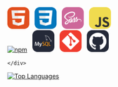 <div>
    <div>
        <a href="https://developer.mozilla.org/ru/docs/Web/HTML" target="_blank" rel="noreferrer" style="margin-right: 8px;"><img src="https://github.com/tandpfun/skill-icons/blob/main/icons/HTML.svg" width="50" height="50" alt="html" /></a>
        <a href="https://developer.mozilla.org/en-US/docs/Web/CSS" target="_blank" rel="noreferrer" style="margin-right: 8px;"><img src="https://github.com/tandpfun/skill-icons/blob/main/icons/CSS.svg" width="50" height="50" alt="css" /></a>
        <a href="https://developer.mozilla.org/ru/docs/Web/HTML" target="_blank" rel="noreferrer" style="margin-right: 8px;"><img src="https://github.com/tandpfun/skill-icons/blob/main/icons/Sass.svg" width="50" height="50" alt="sass" /></a>
        <a href="https://developer.mozilla.org/en-US/docs/Web/JavaScript" target="_blank" rel="noreferrer" style="margin-right: 8px;"><img src="https://github.com/tandpfun/skill-icons/blob/main/icons/JavaScript.svg" width="50" height="50" alt="JavaScript" /></a>
    </div>
    <div>
        <a href="https://developer.mozilla.org/ru/docs/Web/HTML" target="_blank" rel="noreferrer" style="margin-right: 8px;"><img src="https://github.com/tandpfun/skill-icons/blob/main/icons/Npm-Dark.svg" width="50" height="50" alt="npm" /></a>
        <a href="https://www.mysql.com/" target="_blank" rel="noreferrer" style="margin-right: 8px;"><img src="https://github.com/tandpfun/skill-icons/blob/main/icons/MySQL-Dark.svg" width="50" height="50" alt="MySQL" /></a>
        <a href="https://git-scm.com/" target="_blank" rel="noreferrer" style="margin-right: 8px;"><img src="https://github.com/tandpfun/skill-icons/blob/main/icons/Git.svg" width="50" height="50" alt="Git" /></a>
        <a href="https://github.com/" target="_blank" rel="noreferrer" style="margin-right: 8px;"><img src="https://github.com/tandpfun/skill-icons/blob/main/icons/Github-Dark.svg" width="50" height="50" alt="GitHub" /></a>
       
        
    </div>
</div>

<a href="https://github.com/K1butsujiMuzan" style="width: 50%">
    <img style="width: 50%" src="https://github-readme-stats.vercel.app/api/top-langs/?username=K1butsujiMuzan&langs_count=10&title_color=ffffff&text_color=ffffff&icon_color=22c55e&bg_color=242938&hide_border=true&locale=en&custom_title=Top%20%Languages" alt="Top Languages" />
</a>
